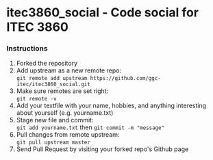 itec3860_social - Code social for ITEC 3860
===============

### Instructions

1. Forked the repository
  1. Add upstream as a new remote repo:   
    `git remote add upstream https://github.com/ggc-itec/itec3860_social.git`
  2. Make sure remotes are set right:  
    `git remote -v`
2. Add your textfile with your name, hobbies, and anything interesting about yourself (e.g. yourname.txt)
  1. Stage new file and commit:  
    `git add yourname.txt`  then `git commit -m "message"`
3. Pull changes from remote upstream:  
    `git pull upstream master`
4. Send Pull Request by visiting your forked repo's Github page
